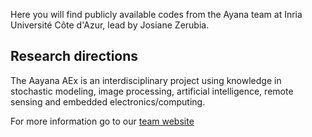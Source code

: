Here you will find publicly available codes from the Ayana team at Inria Université Côte d'Azur, lead by Josiane Zerubia.

## Research directions
The Aayana AEx is an interdisciplinary project using knowledge in stochastic modeling, image processing, artificial intelligence, remote sensing and embedded electronics/computing.

For more information go to our [team website](https://team.inria.fr/ayana/)